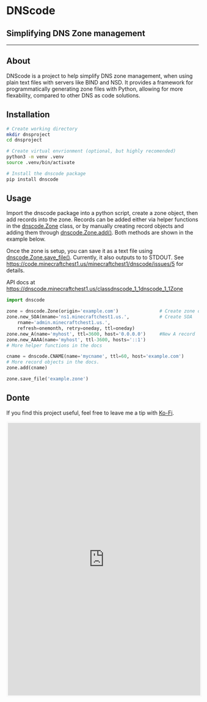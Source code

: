 # DNScode
## Simplifying DNS Zone management

---

## About

DNScode is a project to help simplify DNS zone management, when using plain text files with servers like BIND and NSD. It provides a framework for programmatically generating zone
files with Python, allowing for more flexability, compared to other DNS as code solutions.

## Installation
``` bash
# Create working directory
mkdir dnsproject
cd dnsproject

# Create virtual envrionment (optional, but highly recomended)
python3 -m venv .venv
source .venv/bin/activate

# Install the dnscode package
pip install dnscode
```

## Usage

Import the dnscode package into a python script, create a zone object, then add records into the zone. Records can be added either via helper functions in the [dnscode.Zone](https://dnscode.minecraftchest1.us/classdnscode_1_1dnscode_1_1Zone) class, or by manually creating record objects and adding them through [dnscode.Zone.add()](https://dnscode.minecraftchest1.us/classdnscode_1_1dnscode_1_1Zone#a338bc686b7c7db2cab7827996a3f23f3). Both methods are shown in the example below.

Once the zone is setup, you can save it as a text file using [dnscode.Zone.save_file()](https://dnscode.minecraftchest1.us/classdnscode_1_1dnscode_1_1Zone#adfe5442ed2137a324f1c5ba676ba2043). Currently, it also outputs to to STDOUT. See https://code.minecraftchest1.us/minecraftchest1/dnscode/issues/5 for details.

API docs at https://dnscode.minecraftchest1.us/classdnscode_1_1dnscode_1_1Zone

```python
import dnscode

zone = dnscode.Zone(origin='example.com')				# Create zone object
zone.new_SOA(mname='ns1.minecraftchest1.us.',			# Create SOA
	rname='admin.minecraftchest1.us.',
	refresh=onemonth, retry=oneday, ttl=oneday)
zone.new_A(name='myhost', ttl=3600, host='0.0.0.0')		#New A record
zone.new_AAAA(name='myhost', ttl-3600, hosts='::1')
# More helper functions in the docs

cname = dnscode.CNAME(name='mycname', ttl=60, host='example.com')
# More record objects in the docs.
zone.add(cname)

zone.save_file('example.zone')
```

## Donte

If you find this project useful, feel free to leave me a tip with [Ko-Fi](https://ko-fi.com/minecraftchest1).


<iframe id='kofiframe' src='https://ko-fi.com/minecraftchest1/?hidefeed=true&widget=true&embed=true&preview=true' style='border:none;width:100%;padding:4px;background:#f9f9f9;' height='712' title='minecraftchest1'></iframe>